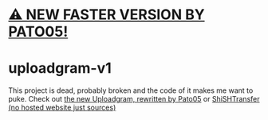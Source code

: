 # [⚠️ NEW FASTER VERSION BY PATO05!](https://uploadgram.me)
# uploadgram-v1
This project is dead, probably broken and the code of it makes me want to puke.
Check out [the new Uploadgram, rewritten by Pato05](https://uploadgram.me) or [ShiSHTransfer (no hosted website just sources)](https://github.com/ShiSHcat/ShiSHTransfer)
